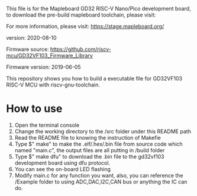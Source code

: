 This file is for the Mapleboard GD32 RISC-V Nano/Pico development board,  
to download the pre-build mapleboard toolchain, please visit:

For more information, please visit: https://stage.mapleboard.org/  

version: 2020-08-10  

Firmware source: https://github.com/riscv-mcu/GD32VF103_Firmware_Library  

Firmware version: 2019-06-05  

This repository shows you how to build a executable file for GD32VF103 RISC-V MCU with riscv-gnu-toolchain.  

# How to use

1. Open the terminal console
2. Change the working directory to the /src folder under this README path
3. Read the README file to knowing the instruction of Makefie
4. Type  $" make" to make the .elf/.hex/.bin file from source code which named "main.c", the output files are all putting in /build folder
5. Type  $" make dfu" to download the .bin file to the gd32vf103 development board using dfu protocol.
6. You can see the on-board LED flashing
7. Modify main.c for any function you want, also, you can reference the /Example folder to using ADC,DAC,I2C,CAN bus or anything the IC can do.

